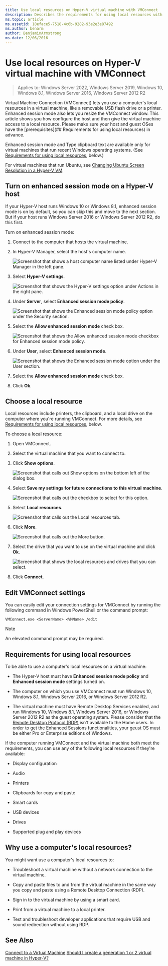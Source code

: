 ```yaml
---
title: Use local resources on Hyper-V virtual machine with VMConnect
description: Describes the requirements for using local resources with VMConnect
ms.topic: article
ms.assetid: 18eface5-7518-4c6b-9282-93e2e3e87492
ms.author: benarm
author: BenjaminArmstrong
ms.date: 12/06/2016
---
```

# Use local resources on Hyper-V virtual machine with VMConnect

>Applies to: Windows Server 2022, Windows Server 2019, Windows 10, Windows 8.1, Windows Server 2016, Windows Server 2012 R2

Virtual Machine Connection (VMConnect) lets you use a computer's local resources in a virtual machine, like a removable USB flash drive or a printer. Enhanced session mode also lets you resize the VMConnect window. This article shows you how configure the host and then give the virtual machine access to a local resource. Please make sure your host and guest OSes have the [prerequisites](## Requirements for using local resources) in advance.

Enhanced session mode and Type clipboard text are available only for virtual machines that run recent Windows operating systems. \(See [Requirements for using local resources](#requirements-for-using-local-resources), below.\)

For virtual machines that run Ubuntu, see [Changing Ubuntu Screen Resolution in a Hyper-V VM](/archive/blogs/virtual_pc_guy/changing-ubuntu-screen-resolution-in-a-hyper-v-vm).

## Turn on enhanced session mode on a Hyper-V host
If your Hyper-V host runs Windows 10 or Windows 8.1, enhanced session mode is on by default, so you can skip this and move to the next section. But if your host runs Windows Server 2016 or Windows Server 2012 R2, do this first.

Turn on enhanced session mode:

1.  Connect to the computer that hosts the virtual machine.

2.  In Hyper-V Manager, select the host's computer name.

    ![Screenshot that shows a host computer name listed under Hyper-V Manager in the left pane.](media/Hyper-V-HyperVManager-HostNameSelected.png)

3.  Select **Hyper-V settings**.

    ![Screenshot that shows the Hyper-V settings option under Actions in the right pane.](media/HyperV-ActionsHyperVSettings.png)

4.  Under **Server**, select **Enhanced session mode policy**.

    ![Screenshot that shows the Enhanced session mode policy option under the Security section.](media/Hyper-V-Settings-ServerEnhancedSessionModePolicy.png)

5.  Select the **Allow enhanced session mode** check box.

    ![Screenshot that shows the Allow enhanced session mode checkbox for Enhanced session mode policy.](media/Hyper-V-Settings-EnhancedSessionModePolicyCheckBox.png)

6.  Under **User**, select **Enhanced session mode**.

    ![Screenshot that shows the Enhanced session mode option under the User section. ](media/Hyper-V-Settings-UserEnhancedSessionMode.png)

7.  Select the **Allow enhanced session mode** check box.

8.  Click **Ok**.

## Choose a local resource

Local resources include printers, the clipboard, and a local drive on the computer where you're running VMConnect. For more details, see [Requirements for using local resources](#requirements-for-using-local-resources), below.

To choose a local resource:

1.  Open VMConnect.

2.  Select the virtual machine that you want to connect to.

3.  Click **Show options**.

    ![Screenshot that calls out Show options on the bottom left of the dialog box.](media/HyperV-VMConnect-DisplayConfig.png)
    
4. Select **Save my settings for future connections to this virtual machine**.

    ![Screenshot that calls out the checkbox to select for this option.](media/HyperV-VMConnect-SaveSettings.png)

5.  Select **Local resources**.

    ![Screenshot that calls out the Local resources tab.](media/HyperV-VMConnect-DisplayConfig-LocalResources.png)

6.  Click **More**.

    ![Screenshot that calls out the More button.](media/HyperV-VMConnect-DisplayConfig-LocalResourcesMore.png)

7.  Select the drive that you want to use on the virtual machine and click **Ok**.

    ![Screenshot that shows the local resources and drives that you can select.](media/HyperV-VMConnect-Settings-LocalResourcesDrives.png)

8.  Click **Connect**.

## Edit VMConnect settings

You can easily edit your connection settings for VMConnect by running the following command in Windows PowerShell or the command prompt:

`VMConnect.exe <ServerName> <VMName> /edit`

> [!Note]
> An elevated command prompt may be required.

## Requirements for using local resources

To be able to use a computer's local resources on a virtual machine:

-   The Hyper-V host must have **Enhanced session mode policy** and **Enhanced session mode** settings turned on.

-   The computer on which you use VMConnect must run Windows 10, Windows 8.1, Windows Server 2016, or Windows Server 2012 R2.

-   The virtual machine must have Remote Desktop Services enabled, and run Windows 10, Windows 8.1, Windows Server 2016, or Windows Server 2012 R2 as the guest operating system. Please consider that the [Remote Desktop Protocol (RDP)](https://docs.microsoft.com/en-us/troubleshoot/windows-server/remote/understanding-remote-desktop-protocol) isn't available to the Home users. In order to get the Enhanced Sessions functionalities, your geust OS must be either Pro or Enterprise editions of Windows. 

If the computer running VMConnect and the virtual machine both meet the requirements, you can use any of the following local resources if they're available:

-   Display configuration

-   Audio

-   Printers

-   Clipboards for copy and paste

-   Smart cards

-   USB devices

-   Drives

-   Supported plug and play devices

## Why use a computer's local resources?
You might want use a computer's local resources to:

-   Troubleshoot a virtual machine without a network connection to the virtual machine.

-   Copy and paste files to and from the virtual machine in the same way you copy and paste using a Remote Desktop Connection (RDP).

-   Sign in to the virtual machine by using a smart card.

-   Print from a virtual machine to a local printer.

-   Test and troubleshoot developer applications that require USB and sound redirection without using RDP.

## See Also
[Connect to a Virtual Machine](/previous-versions/windows/it-pro/windows-server-2008-R2-and-2008/cc742407(v=ws.11))
[Should I create a generation 1 or 2 virtual machine in Hyper-V?](../plan/Should-I-create-a-generation-1-or-2-virtual-machine-in-Hyper-V.md)
